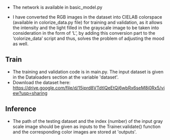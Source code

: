 
- The network is available in basic_model.py

- I have converted the RGB images in the dataset into CIELAB colorspace (available in colorize_data.py file) for training and validation, as it allows the intensity and the light filled in the grayscale image to be taken into consideration 
in the form of ‘L’, by adding this conversion part to the ‘colorize_data’ script and thus, solves the problem of adjusting the mood as well.

## Train 
- The training and validation code is in main.py. The input dataset is given in the Dataloaders section at the variable 
'dataset'.
- Download the dataset here: https://drive.google.com/file/d/15jprd8VTdtIQeEtQj6wbRx6seM8j0Rx5/view?usp=sharing 

## Inference
- The path of the testing dataset and the index (number) of the input gray scale image should be given as inputs to the
Trainer.validate() function and the corresponding
color images are stored at 'outputs'.

 
